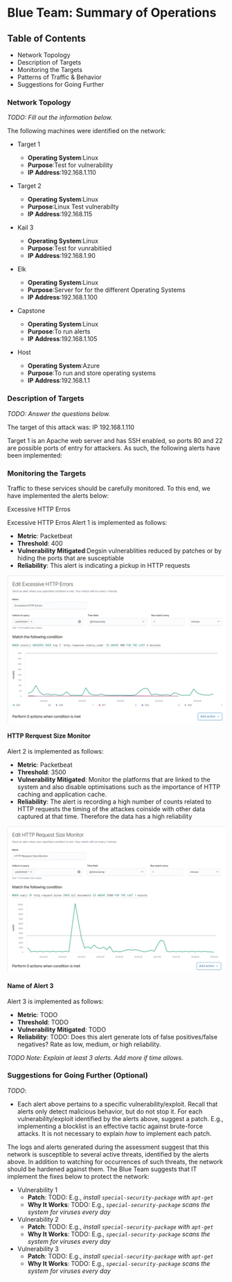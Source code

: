 # Blue Team: Summary of Operations

## Table of Contents
- Network Topology
- Description of Targets
- Monitoring the Targets
- Patterns of Traffic & Behavior
- Suggestions for Going Further

### Network Topology
_TODO: Fill out the information below._

The following machines were identified on the network:
- Target 1
  - **Operating System**:Linux
  - **Purpose**:Test for vulnerability
  - **IP Address**:192.168.1.110

- Target 2
  - **Operating System**:Linux 
  - **Purpose**:Linux Test vulnerabilty
  - **IP Address**:192.168.115

 - Kail 3
    - **Operating System**:Linux
    - **Purpose**:Test for vunrabitiied 
    - **IP Address**:192.168.1.90
- Elk 
    - **Operating System**:Linux
    - **Purpose**:Server for for the different Operating Systems
    - **IP Address**:192.168.1.100

- Capstone 
    - **Operating System**:Linux
    - **Purpose**:To run alerts
    - **IP Address**:192.168.1.105

- Host
    - **Operating System**:Azure
    - **Purpose**:To run and store operating systems
    - **IP Address**:192.168.1.1

### Description of Targets
_TODO: Answer the questions below._

The target of this attack was: IP 192.168.1.110

Target 1 is an Apache web server and has SSH enabled, so ports 80 and 22 are possible ports of entry for attackers. As such, the following alerts have been implemented:

### Monitoring the Targets

Traffic to these services should be carefully monitored. To this end, we have implemented the alerts below:

Excessive HTTP Erros


Excessive HTTP Erros 
Alert 1 is implemented as follows:
  - **Metric**: Packetbeat
  - **Threshold**: 400
  - **Vulnerability Mitigated**:Degsin vulnerablities reduced by patches or by hiding the ports that are susceptiable
  - **Reliability**: This alert is indicating a pickup in HTTP requests

<img src="Images/Excessive_HTTP_Errors.png">


#### HTTP Rerquest Size Monitor
Alert 2 is implemented as follows:
  - **Metric**: Packetbeat
  - **Threshold**: 3500
  - **Vulnerability Mitigated**: Monitor the platforms that are linked to the system and also disable optimisations such as the importance of HTTP caching and application cache.
  - **Reliability**: The alert is recording a high number of counts related to HTTP requests the timing of the attackes coinside with other data captured at that time. Therefore the data has a high reliability

<img src= "Images/HTTP_Request_Size.png">

#### Name of Alert 3
Alert 3 is implemented as follows:
  - **Metric**: TODO
  - **Threshold**: TODO
  - **Vulnerability Mitigated**: TODO
  - **Reliability**: TODO: Does this alert generate lots of false positives/false negatives? Rate as low, medium, or high reliability.

_TODO Note: Explain at least 3 alerts. Add more if time allows._

### Suggestions for Going Further (Optional)
_TODO_: 
- Each alert above pertains to a specific vulnerability/exploit. Recall that alerts only detect malicious behavior, but do not stop it. For each vulnerability/exploit identified by the alerts above, suggest a patch. E.g., implementing a blocklist is an effective tactic against brute-force attacks. It is not necessary to explain _how_ to implement each patch.

The logs and alerts generated during the assessment suggest that this network is susceptible to several active threats, identified by the alerts above. In addition to watching for occurrences of such threats, the network should be hardened against them. The Blue Team suggests that IT implement the fixes below to protect the network:
- Vulnerability 1
  - **Patch**: TODO: E.g., _install `special-security-package` with `apt-get`_
  - **Why It Works**: TODO: E.g., _`special-security-package` scans the system for viruses every day_
- Vulnerability 2
  - **Patch**: TODO: E.g., _install `special-security-package` with `apt-get`_
  - **Why It Works**: TODO: E.g., _`special-security-package` scans the system for viruses every day_
- Vulnerability 3
  - **Patch**: TODO: E.g., _install `special-security-package` with `apt-get`_
  - **Why It Works**: TODO: E.g., _`special-security-package` scans the system for viruses every day_
